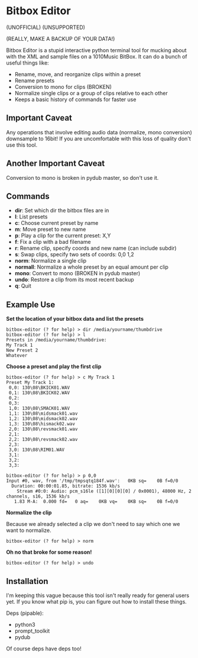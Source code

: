 # Bitbox Editor

(UNOFFICIAL) (UNSUPPORTED)

(REALLY, MAKE A BACKUP OF YOUR DATA!)

Bitbox Editor is a stupid interactive python terminal tool for mucking about
with the XML and sample files on a 1010Music BitBox.  It can do a bunch of
useful things like:

* Rename, move, and reorganize clips within a preset
* Rename presets
* Conversion to mono for clips (BROKEN)
* Normalize single clips or a group of clips relative to each other
* Keeps a basic history of commands for faster use

## Important Caveat

Any operations that involve editing audio data (normalize, mono conversion)
downsample to 16bit!  If you are uncomfortable with this loss of quality don't
use this tool.

## Another Important Caveat

Conversion to mono is broken in pydub master, so don't use it.

## Commands

* **dir**: Set which dir the bitbox files are in
* **l**: List presets
* **c**: Choose current preset by name
* **m**: Move preset to new name
* **p**: Play a clip for the current preset: X,Y
* **f**: Fix a clip with a bad filename
* **r**: Rename clip, specify coords and new name (can include subdir)
* **s**: Swap clips, specify two sets of coords: 0,0 1,2
* **norm**: Normalize a single clip
* **normall**: Normalize a whole preset by an equal amount per clip
* **mono**: Convert to mono (BROKEN in pydub master)
* **undo**: Restore a clip from its most recent backup
* **q**: Quit

## Example Use

**Set the location of your bitbox data and list the presets**

```
bitbox-editor (? for help) > dir /media/yourname/thumbdrive
bitbox-editor (? for help) > l
Presets in /media/yourname/thumbdrive:
My Track 1
New Preset 2
Whatever
```

**Choose a preset and play the first clip**

```
bitbox-editor (? for help) > c My Track 1
Preset My Track 1:
 0,0: 130\08\BKICK01.WAV
 0,1: 130\08\BKICK02.WAV
 0,2:
 0,3:
 1,0: 130\08\SMACK01.WAV
 1,1: 130\08\midsmack01.wav
 1,2: 130\08\midsmack02.wav
 1,3: 130\08\hismack02.wav
 2,0: 130\08\revsmack01.wav
 2,1:
 2,2: 130\08\revsmack02.wav
 2,3:
 3,0: 130\08\RIM01.WAV
 3,1:
 3,2:
 3,3:

bitbox-editor (? for help) > p 0,0
Input #0, wav, from '/tmp/tmpsqtq184f.wav':   0KB sq=    0B f=0/0
  Duration: 00:00:01.85, bitrate: 1536 kb/s
    Stream #0:0: Audio: pcm_s16le ([1][0][0][0] / 0x0001), 48000 Hz, 2 channels, s16, 1536 kb/s
   1.83 M-A:  0.000 fd=   0 aq=    0KB vq=    0KB sq=    0B f=0/0
```

**Normalize the clip**

Because we already selected a clip we don't need to say which one we want to
normalize.

```
bitbox-editor (? for help) > norm
```

**Oh no that broke for some reason!**

```
bitbox-editor (? for help) > undo
```

## Installation

I'm keeping this vague because this tool isn't really ready for general users
yet.  If you know what pip is, you can figure out how to install these things.

Deps (pipable):

* python3
* prompt_toolkit
* pydub

Of course deps have deps too!
